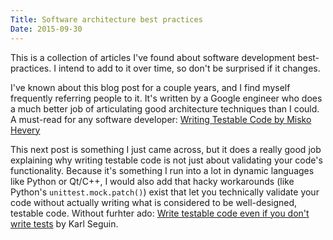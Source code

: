 ```yaml
---
Title: Software architecture best practices
Date: 2015-09-30
---
```


This is a collection of articles I've found about software development
best-practices. I intend to add to it over time, so don't be surprised if it
changes.

I've known about this blog post for a couple years, and I find myself frequently
referring people to it. It's written by a Google engineer who does a much better
job of articulating good architecture techniques than I could. A must-read for
any software developer: [Writing Testable Code by Misko Hevery][1]

This next post is something I just came across, but it does a really good job
explaining why writing testable code is not just about validating your code's
functionality. Because it's something I run into a lot in dynamic languages like
Python or Qt/C++, I would also add that hacky workarounds (like Python's
`unittest.mock.patch()`) exist that let you technically validate your code
without actually writing what is considered to be well-designed, testable code.
Without furhter ado: [Write testable code even if you don't write tests][2] by
Karl Seguin.

[1]: http://googletesting.blogspot.com/2008/08/by-miko-hevery-so-you-decided-to.html
[2]: http://openmymind.net/2010/8/17/Write-testable-code-even-if-you-dont-write-tests/
